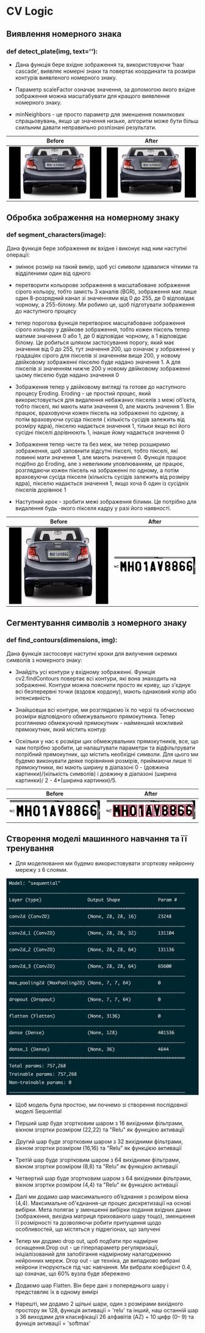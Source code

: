 # CV Logic

## Виявлення номерного знака

### def detect_plate(img, text=''):

* Дана функція бере вхідне зображення та, використовуючи ‘haar cascade’, виявляє номерні знаки та повертає координати та розміри контурів виявленого номерного знаку.

* Параметр scaleFactor означає значення, за допомогою якого вхідне зображення можна масштабувати для кращого виявлення номерного знаку.

* minNeighbors - це просто параметр для зменшення помилкових спрацьовувань, якщо це значення низьке, алгоритм може бути більш схильним давати неправильно розпізнані результати. 

Before             |  After
:-------------------------:|:-------------------------:
![alt text](img_for_readme/car.jpeg) | ![alt text](img_for_readme/detected_plate_image.jpg)

## Обробка зображення на номерному знаку

###  def segment_characters(image):

Дана функція бере зображення як вхідне і виконує над ним наступні операції:

* змінює розмір на такий вимір, щоб усі символи здавалися чіткими та відділеними один від одного

* перетворити кольорове зображення в масштабоване зображення сірого кольору, тобто замість 3 каналів (BGR), зображення має лише один 8-розрядний канал зі значеннями від 0 до 255, де 0 відповідає чорному, а 255-білому. Ми робимо це, щоб підготувати зображення до наступного процесу

* тепер порогова функція перетворює масштабоване зображення сірого кольору у двійкове зображення, тобто кожен піксель тепер матиме значення 0 або 1, де 0 відповідає чорному, а 1 відповідає білому. Це робиться шляхом застосування порогу, який має значення від 0 до 255, тут значення 200, що означає у зображенні у градаціях сірого для пікселів зі значенням вище 200, у новому двійковому зображенні пікселю буде надано значення 1. А для пікселів зі значенням нижче 200 у новому двійковому зображенні цьому пікселю буде надано значення 0

* Зображення тепер у двійковому вигляді та готове до наступного процесу  Eroding. Eroding - це простий процес, який використовується для видалення небажаних пікселів з межі об’єкта, тобто пікселі, які мають мати значення 0, але мають значення 1. Він працює, враховуючи кожен піксель на зображенні по одному, а потім враховуючи сусіда пікселя ( кількість сусідів залежить від розміру ядра), пікселю надається значення 1, тільки якщо всі його сусідні пікселі дорівнюють 1, інакше йому надається значення 0

* Зображення тепер чисте та без меж, ми тепер розширимо зображення, щоб заповнити відсутні пікселі, тобто пікселі, які повинні мати значення 1, але мають значення 0. Функція працює подібно до Eroding, але з невеликим уловлюванням, це працює, розглядаючи кожен піксель на зображенні по одному, а потім враховуючи сусіда пікселя (кількість сусідів залежить від розміру ядра), пікселю надається значення 1, якщо хоча б один із сусідніх пікселів дорівнює 1

* Наступний крок - зробити межі зображення білими. Це потрібно для видалення будь -якого пікселя кадру у разі його наявності.

<p align="center">

Before             |  After
:-------------------------:|:-------------------------:
<img src="img_for_readme/detected_plate_image.jpg" width="400" height="200" /> | ![alt text](img_for_readme/contour.jpg)

</p>

## Сегментування символів з номерного знаку

### def find_contours(dimensions, img):

Дана функція застосовує наступні кроки для вилучення окремих символів з номерного знаку:

* Знайдіть усі контури у вхідному зображенні. Функція cv2.findContours повертає всі контури, які вона знаходить на зображенні. Контури можна пояснити просто як криву, що з'єднує всі безперервні точки (вздовж кордону), мають однаковий колір або інтенсивність 

* Знайшовши всі контури, ми розглядаємо їх по черзі та обчислюємо розміри відповідного обмежувального прямокутника. Тепер розглянемо обмежуючий прямокутник - найменший можливий прямокутник, який містить контур

* Оскільки у нас є розміри цих обмежувальних прямокутників, все, що нам потрібно зробити, це налаштувати параметри та відфільтрувати потрібний прямокутник, що містить необхідні символи. Для цього ми будемо виконувати деяке порівняння розмірів, приймаючи лише ті прямокутники, які мають ширину в діапазоні 0 - (довжина картинки)/(кількість символів) і довжину в діапазоні (ширина картинки)/ 2 - 4*(ширина картинки)/5.

<p align="center">

Before             |  After
:-------------------------:|:-------------------------:
<img src="img_for_readme/contour.jpg"/> | ![alt text](img_for_readme/detected_each_char.jpg)

</p>

## Створення моделі машинного навчання та її тренування 

* Для моделювання ми будемо використовувати згорткову нейронну мережу з 6 слоями.

<p align="center"><img src="img_for_readme/model.png"/></p>

* Щоб модель була простою, ми почнемо зі створення послідовної моделі Sequential

* Перший шар буде згортковим шаром з 16 вихідними фільтрами, вікном згортки розміром (22,22) та "Relu" як функцією активації

* Другий шар буде згортковим шаром з 32 вихідними фільтрами, вікном згортки розміром (16,16) та "Relu" як функцією активації

* Третій шар буде згортковим шаром з 64 вихідними фільтрами, вікном згортки розміром (8,8) та "Relu" як функцією активації

* Четвертий шар буде згортковим шаром з 64 вихідними фільтрами, вікном згортки розміром (4,4) та "Relu" як функцією активації 

* Далі ми додамо шар максимального об’єднання з розміром вікна (4,4). Максимальне об'єднання-це процес дискретизації на основі вибірки. Мета полягає у зменшенні вибірки подання вхідних даних (зображення, вихідна матриця прихованого шару тощо), зменшення її розмірності та дозволяючи робити припущення щодо особливостей, що містяться у підрегіонах, що залучені

* Тепер ми додамо drop out, щоб подбати про надмірне оснащення.Drop out - це гіперпараметр регуляризації, ініціалізований для запобігання надмірному налагодженню нейронних мереж. Drop out - це техніка, де випадково вибрані нейрони ігноруються під час навчання. Ми вибрали коефіцієнт 0.4, що означає, що 60% вузла буде збережено

* Додаємо шар Flatten. Він бере дані з попереднього шару і представляє їх в одному вимірі

* Нарешті, ми додамо 2 щільні шари, один з розмірами вихідного простору як 128, функція активації = 'relu' та інший, наш останній шар з 36 виходами для класифікації 26 алфавітів (AZ) + 10 цифр (0– 9) та функція активації = 'softmax' 